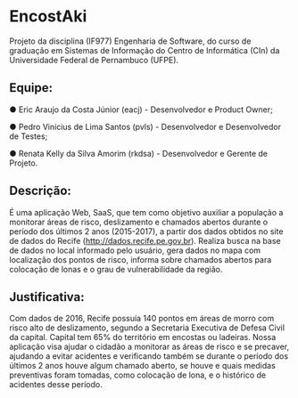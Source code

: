<b><h1>EncostAki</b></h1>



Projeto da disciplina (IF977) Engenharia de Software, do curso de graduação em Sistemas de Informação do Centro de Informática (CIn) da Universidade Federal de Pernambuco (UFPE).

<h2>Equipe:</h2>

●	Eric Araujo da Costa Júnior (eacj) - Desenvolvedor e Product Owner;

●	Pedro Vinicius de Lima Santos (pvls) - Desenvolvedor e Desenvolvedor de Testes;

●	Renata Kelly da Silva Amorim (rkdsa) - Desenvolvedor e Gerente de Projeto.

<h2>Descrição:</h2>

É uma aplicação Web, SaaS, que tem como objetivo auxiliar a população a monitorar áreas de risco, deslizamento e chamados abertos durante o período dos últimos 2 anos (2015-2017), a partir dos dados obtidos no site de dados do Recife (http://dados.recife.pe.gov.br). Realiza busca na base de dados no local informado pelo usuário, gera dados no mapa com localização dos pontos de risco, informa sobre chamados abertos para colocação de lonas e o grau de vulnerabilidade da região.
	
<h2>Justificativa:</h2>

Com dados de 2016, Recife possuía 140 pontos em áreas de morro com risco alto de deslizamento, segundo a Secretaria Executiva de Defesa Civil da capital. Capital tem 65% do território em encostas ou ladeiras. Nossa aplicação visa ajudar o cidadão a monitorar as áreas de risco e se precaver, ajudando a evitar acidentes e verificando também se durante o período dos últimos 2 anos houve algum chamado aberto, se houve e quais medidas preventivas foram tomadas, como colocação de lona, e o histórico de acidentes desse período.
